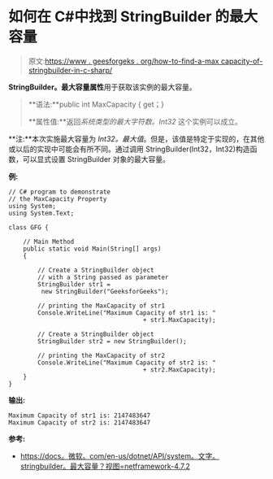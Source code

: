 # 如何在 C#中找到 StringBuilder 的最大容量

> 原文:[https://www . geesforgeks . org/how-to-find-a-max capacity-of-stringbuilder-in-c-sharp/](https://www.geeksforgeeks.org/how-to-find-the-maxcapacity-of-a-stringbuilder-in-c-sharp/)

**StringBuilder。最大容量属性**用于获取该实例的最大容量。

> **语法:**public int MaxCapacity { get；}
> 
> **属性值:**返回*系统类型的最大字符数。Int32* 这个实例可以成立。

**注:**本次实施最大容量为 *Int32。最大值*。但是，该值是特定于实现的，在其他或以后的实现中可能会有所不同。通过调用 StringBuilder(Int32，Int32)构造函数，可以显式设置 StringBuilder 对象的最大容量。

**例:**

```
// C# program to demonstrate
// the MaxCapacity Property
using System;
using System.Text;

class GFG {

    // Main Method
    public static void Main(String[] args)
    {

        // Create a StringBuilder object
        // with a String passed as parameter
        StringBuilder str1 = 
         new StringBuilder("GeeksforGeeks");

        // printing the MaxCapacity of str1
        Console.WriteLine("Maximum Capacity of str1 is: " 
                                     + str1.MaxCapacity);

        // Create a StringBuilder object
        StringBuilder str2 = new StringBuilder();

        // printing the MaxCapacity of str2
        Console.WriteLine("Maximum Capacity of str2 is: " 
                                     + str2.MaxCapacity);
    }
}
```

**输出:**

```
Maximum Capacity of str1 is: 2147483647
Maximum Capacity of str2 is: 2147483647

```

**参考:**

*   [https://docs。微软。com/en-us/dotnet/API/system。文字。stringbuilder。最大容量？视图=netframework-4.7.2](https://docs.microsoft.com/en-us/dotnet/api/system.text.stringbuilder.maxcapacity?view=netframework-4.7.2)